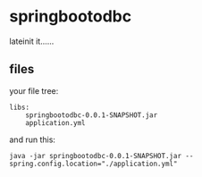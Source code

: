 # springbootodbc

lateinit it......

## files
your file tree:

```
libs:
    springbootodbc-0.0.1-SNAPSHOT.jar
    application.yml
```

and run this:
```
java -jar springbootodbc-0.0.1-SNAPSHOT.jar --spring.config.location="./application.yml"
```